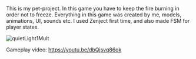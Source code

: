 This is my pet-project. In this game you have to keep the fire burning in order not to freeze. 
Everything in this game was created by me, models, animations, UI, sounds etc.
I used Zenject first time, and also made FSM for player states.

![quietLight1Mult](https://github.com/Cladkoewka/Quiet-Light/assets/121013902/ac332355-6c02-4dd9-a408-045515ca7505)

Gameplay video: https://youtu.be/dbQjsvq86ok

